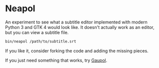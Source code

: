 Neapol
======

An experiment to see what a subtitle editor implemented with modern
Python 3 and GTK 4 would look like. It doesn't actually work as an
editor, but you can view a subtitle file.

```bash
bin/neapol /path/to/subtitle.srt
```

If you like it, consider forking the code and adding the missing pieces.

If you just need something that works, try
[Gaupol](https://github.com/otsaloma/gaupol).
